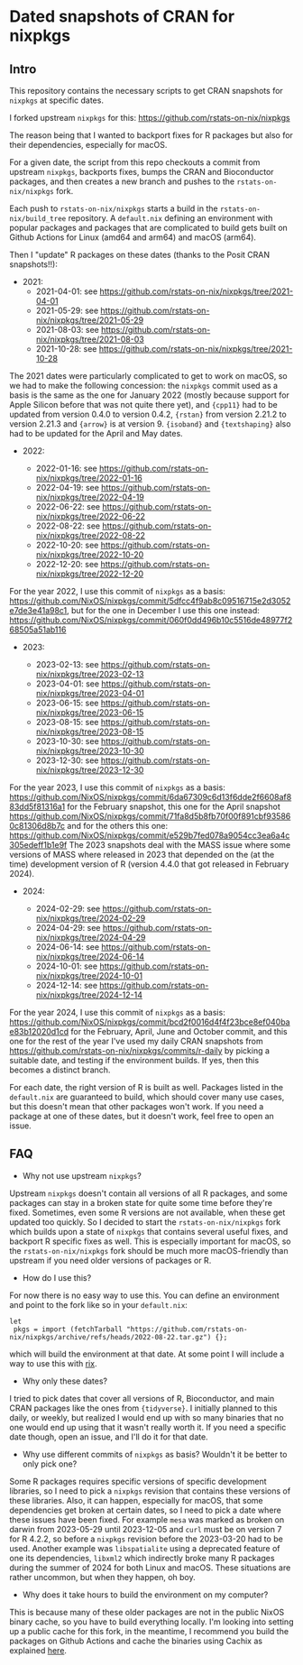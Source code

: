 # Dated snapshots of CRAN for nixpkgs

## Intro

This repository contains the necessary scripts to get CRAN snapshots for
`nixpkgs` at specific dates.

I forked upstream `nixpkgs` for this: https://github.com/rstats-on-nix/nixpkgs

The reason being that I wanted to backport fixes for R packages but also
for their dependencies, especially for macOS.

For a given date, the script from this repo checkouts a commit from upstream
`nixpkgs`, backports fixes, bumps the CRAN and Bioconductor packages, and then
creates a new branch and pushes to the `rstats-on-nix/nixpkgs` fork.

Each push to `rstats-on-nix/nixpkgs` starts a build in the
`rstats-on-nix/build_tree` repository. A `default.nix` defining an environment
with popular packages and packages that are complicated to build gets built on
Github Actions for Linux (amd64 and arm64) and macOS (arm64).

Then I "update" R packages on these dates (thanks to the Posit CRAN snapshots!!):

* 2021:
  - 2021-04-01: see https://github.com/rstats-on-nix/nixpkgs/tree/2021-04-01
  - 2021-05-29: see https://github.com/rstats-on-nix/nixpkgs/tree/2021-05-29
  - 2021-08-03: see https://github.com/rstats-on-nix/nixpkgs/tree/2021-08-03
  - 2021-10-28: see https://github.com/rstats-on-nix/nixpkgs/tree/2021-10-28

The 2021 dates were particularly complicated to get to work on macOS, so we had
to make the following concession: the `nixpkgs` commit used as a basis is the
same as the one for January 2022 (mostly because support for Apple Silicon before
that was not quite there yet), and `{cpp11}` had to be updated from version
0.4.0 to version 0.4.2, `{rstan}` from version 2.21.2 to version 2.21.3 and
`{arrow}` is at version 9. `{isoband}` and `{textshaping}` also had to be updated
for the April and May dates.

* 2022:

  - 2022-01-16: see https://github.com/rstats-on-nix/nixpkgs/tree/2022-01-16
  - 2022-04-19: see https://github.com/rstats-on-nix/nixpkgs/tree/2022-04-19
  - 2022-06-22: see https://github.com/rstats-on-nix/nixpkgs/tree/2022-06-22
  - 2022-08-22: see https://github.com/rstats-on-nix/nixpkgs/tree/2022-08-22
  - 2022-10-20: see https://github.com/rstats-on-nix/nixpkgs/tree/2022-10-20
  - 2022-12-20: see https://github.com/rstats-on-nix/nixpkgs/tree/2022-12-20

For the year 2022, I use this commit of `nixpkgs` as a basis: https://github.com/NixOS/nixpkgs/commit/5dfcc4f9ab8c09516715e2d3052e7de3e41a98c1, but for the one in
December I use this one instead: https://github.com/NixOS/nixpkgs/commit/060f0dd496b10c5516de48977f268505a51ab116

* 2023:

  - 2023-02-13: see https://github.com/rstats-on-nix/nixpkgs/tree/2023-02-13
  - 2023-04-01: see https://github.com/rstats-on-nix/nixpkgs/tree/2023-04-01
  - 2023-06-15: see https://github.com/rstats-on-nix/nixpkgs/tree/2023-06-15
  - 2023-08-15: see https://github.com/rstats-on-nix/nixpkgs/tree/2023-08-15
  - 2023-10-30: see https://github.com/rstats-on-nix/nixpkgs/tree/2023-10-30
  - 2023-12-30: see https://github.com/rstats-on-nix/nixpkgs/tree/2023-12-30

For the year 2023, I use this commit of `nixpkgs` as a basis:
https://github.com/NixOS/nixpkgs/commit/6da67309c6d13f6dde2f6608af883dd5f81316a1
for the February snapshot, this one for the April snapshot
https://github.com/NixOS/nixpkgs/commit/71fa8d5b8fb70f00f891cbf935860c81306d8b7c
and for the others this one:
https://github.com/NixOS/nixpkgs/commit/e529b7fed078a9054cc3ea6a4c305edeff1b1e9f
The 2023 snapshots deal with the MASS issue where some versions of MASS where
released in 2023 that depended on the (at the time) development version of R
(version 4.4.0 that got released in February 2024).

* 2024:

  - 2024-02-29: see https://github.com/rstats-on-nix/nixpkgs/tree/2024-02-29
  - 2024-04-29: see https://github.com/rstats-on-nix/nixpkgs/tree/2024-04-29
  - 2024-06-14: see https://github.com/rstats-on-nix/nixpkgs/tree/2024-06-14
  - 2024-10-01: see https://github.com/rstats-on-nix/nixpkgs/tree/2024-10-01
  - 2024-12-14: see https://github.com/rstats-on-nix/nixpkgs/tree/2024-12-14
  
For the year 2024, I use this commit of `nixpkgs` as a basis:
https://github.com/NixOS/nixpkgs/commit/bcd2f0016d4f4f23bce8ef040bae83b12020d1cd
for the February, April, June and October commit, and this one for the rest of
the year I've used my daily CRAN snapshots from
https://github.com/rstats-on-nix/nixpkgs/commits/r-daily by picking a suitable
date, and testing if the environment builds. If yes, then this becomes a
distinct branch.


For each date, the right version of R is built as well. Packages listed in the
`default.nix` are guaranteed to build, which should cover many use cases, but
this doesn't mean that other packages won't work. If you need a package at one
of these dates, but it doesn't work, feel free to open an issue.

## FAQ

- Why not use upstream `nixpkgs`?

Upstream `nixpkgs` doesn't contain all versions of all R packages, and some
packages can stay in a broken state for quite some time before they're fixed.
Sometimes, even some R versions are not available, when these get updated too
quickly. So I decided to start the `rstats-on-nix/nixpkgs` fork which builds
upon a state of `nixpkgs` that contains several useful fixes, and backport
R specific fixes as well. This is especially important for macOS, so the
`rstats-on-nix/nixpkgs` fork should be much more macOS-friendly than upstream
if you need older versions of packages or R.

- How do I use this?

For now there is no easy way to use this. You can define an environment and
point to the fork like so in your `default.nix`:

```
let
 pkgs = import (fetchTarball "https://github.com/rstats-on-nix/nixpkgs/archive/refs/heads/2022-08-22.tar.gz") {};
```

which will build the environment at that date. At some point I will include
a way to use this with [rix](https://docs.ropensci.org/rix/).

- Why only these dates?

I tried to pick dates that cover all versions of R, Bioconductor, and main CRAN
packages like the ones from `{tidyverse}`. I initially planned to this daily, or
weekly, but realized I would end up with so many binaries that no one would end
up using that it wasn't really worth it. If you need a specific date though,
open an issue, and I'll do it for that date.

- Why use different commits of `nixpkgs` as basis? Wouldn't it be better to only
pick one?

Some R packages requires specific versions of specific development libraries, so
I need to pick a `nixpkgs` revision that contains these versions of these
libraries. Also, it can happen, especially for macOS, that some dependencies get
broken at certain dates, so I need to pick a date where these issues have been
fixed. For example `mesa` was marked as broken on darwin from 2023-05-29 until
2023-12-05 and `curl` must be on version 7 for R 4.2.2, so before a `nixpkgs`
revision before the 2023-03-20 had to be used. Another example was
`libspatialite` using a deprecated feature of one its dependencies, `libxml2`
which indirectly broke many R packages during the summer of 2024 for both Linux
and macOS. These situations are rather uncommon, but when they happen, oh boy.

- Why does it take hours to build the environment on my computer?

This is because many of these older packages are not in the public NixOS binary
cache, so you have to build everything locally. I'm looking into setting up a
public cache for this fork, in the meantime, I recommend you build the packages
on Github Actions and cache the binaries using Cachix as explained
[here](https://docs.ropensci.org/rix/articles/z-binary_cache.html).

